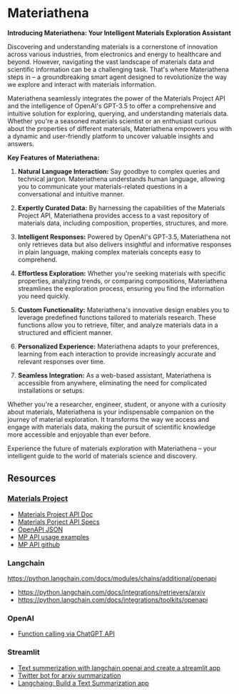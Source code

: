 
# Materiathena

**Introducing Materiathena: Your Intelligent Materials Exploration Assistant**

Discovering and understanding materials is a cornerstone of innovation across various industries, from electronics and energy to healthcare and beyond. However, navigating the vast landscape of materials data and scientific information can be a challenging task. That's where Materiathena steps in – a groundbreaking smart agent designed to revolutionize the way we explore and interact with materials information.

Materiathena seamlessly integrates the power of the Materials Project API and the intelligence of OpenAI's GPT-3.5 to offer a comprehensive and intuitive solution for exploring, querying, and understanding materials data. Whether you're a seasoned materials scientist or an enthusiast curious about the properties of different materials, Materiathena empowers you with a dynamic and user-friendly platform to uncover valuable insights and answers.

**Key Features of Materiathena:**

1. **Natural Language Interaction:** Say goodbye to complex queries and technical jargon. Materiathena understands human language, allowing you to communicate your materials-related questions in a conversational and intuitive manner.

2. **Expertly Curated Data:** By harnessing the capabilities of the Materials Project API, Materiathena provides access to a vast repository of materials data, including composition, properties, structures, and more.

3. **Intelligent Responses:** Powered by OpenAI's GPT-3.5, Materiathena not only retrieves data but also delivers insightful and informative responses in plain language, making complex materials concepts easy to comprehend.

4. **Effortless Exploration:** Whether you're seeking materials with specific properties, analyzing trends, or comparing compositions, Materiathena streamlines the exploration process, ensuring you find the information you need quickly.

5. **Custom Functionality:** Materiathena's innovative design enables you to leverage predefined functions tailored to materials research. These functions allow you to retrieve, filter, and analyze materials data in a structured and efficient manner.

6. **Personalized Experience:** Materiathena adapts to your preferences, learning from each interaction to provide increasingly accurate and relevant responses over time.

7. **Seamless Integration:** As a web-based assistant, Materiathena is accessible from anywhere, eliminating the need for complicated installations or setups.

Whether you're a researcher, engineer, student, or anyone with a curiosity about materials, Materiathena is your indispensable companion on the journey of material exploration. It transforms the way we access and engage with materials data, making the pursuit of scientific knowledge more accessible and enjoyable than ever before.

Experience the future of materials exploration with Materiathena – your intelligent guide to the world of materials science and discovery.

## Resources

### [Materials Project](https://materialsproject.org/)

- [Materials Project API Doc](https://docs.materialsproject.org/)
- [Materials Porject API Specs](https://api.materialsproject.org/docs)
- [OpenAPI JSON](https://api.materialsproject.org/openapi.json)
- [MP API usage examples](https://docs.materialsproject.org/downloading-data/using-the-api/examples)
- [MP API github](https://github.com/materialsproject/api)

### Langchain

https://python.langchain.com/docs/modules/chains/additional/openapi
- https://python.langchain.com/docs/integrations/retrievers/arxiv
- https://python.langchain.com/docs/integrations/toolkits/openapi

### OpenAI

- [Function calling via ChatGPT API](https://www.youtube.com/watch?v=0-zlUy7VUjg&ab_channel=GregKamradt%28DataIndy%29)

### Streamlit

- [Text summerization with langchain openai and create a 
streamlit app](https://alphasec.io/summarize-text-with-langchain-and-openai/)
- [Twitter bot for arxiv summarization](https://levelup.gitconnected.com/build-a-twitter-bot-for-arxiv-paper-summarization-by-openai-and-langchain-in-10-minutes-e57de6b32e03)
- [Langchaing: Build a Text Summarization app](https://blog.streamlit.io/langchain-tutorial-3-build-a-text-summarization-app/)

